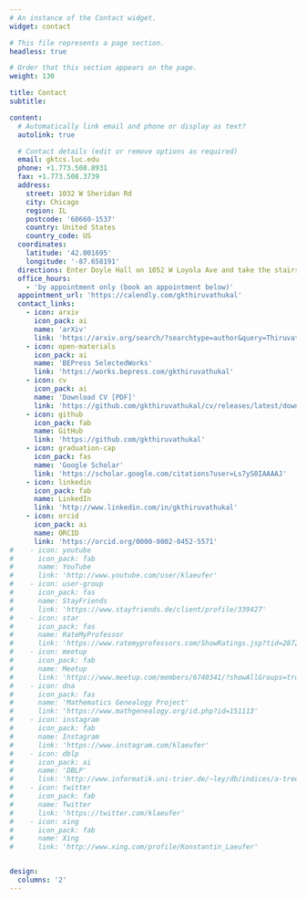 ```yaml
---
# An instance of the Contact widget.
widget: contact

# This file represents a page section.
headless: true

# Order that this section appears on the page.
weight: 130

title: Contact
subtitle:

content:
  # Automatically link email and phone or display as text?
  autolink: true

  # Contact details (edit or remove options as required)
  email: gktcs.luc.edu
  phone: +1.773.508.8931
  fax: +1.773.508.3739
  address:
    street: 1032 W Sheridan Rd
    city: Chicago
    region: IL
    postcode: '60660-1537'
    country: United States
    country_code: US
  coordinates:
    latitude: '42.001695'
    longitude: '-87.658191'
  directions: Enter Doyle Hall on 1052 W Loyola Ave and take the stairs to room 301 on the third floor
  office_hours:
    - 'by appointment only (book an appointment below)'
  appointment_url: 'https://calendly.com/gkthiruvathukal'
  contact_links:
    - icon: arxiv
      icon_pack: ai
      name: 'arXiv'
      link: 'https://arxiv.org/search/?searchtype=author&query=Thiruvathukal+G+K'
    - icon: open-materials
      icon_pack: ai
      name: 'BEPress SelectedWorks'
      link: 'https://works.bepress.com/gkthiruvathukal'
    - icon: cv
      icon_pack: ai
      name: 'Download CV [PDF]'
      link: 'https://github.com/gkthiruvathukal/cv/releases/latest/download/gkthiruvathukal-cv.pdf'
    - icon: github
      icon_pack: fab
      name: GitHub
      link: 'https://github.com/gkthiruvathukal'
    - icon: graduation-cap
      icon_pack: fas
      name: 'Google Scholar'
      link: 'https://scholar.google.com/citations?user=Ls7yS0IAAAAJ'
    - icon: linkedin
      icon_pack: fab
      name: LinkedIn
      link: 'http://www.linkedin.com/in/gkthiruvathukal'
    - icon: orcid
      icon_pack: ai
      name: ORCID
      link: 'https://orcid.org/0000-0002-0452-5571'
#    - icon: youtube
#      icon_pack: fab
#      name: YouTube
#      link: 'http://www.youtube.com/user/klaeufer'
#    - icon: user-group
#      icon_pack: fas
#      name: StayFriends
#      link: 'https://www.stayfriends.de/client/profile/339427'
#    - icon: star
#      icon_pack: fas
#      name: RateMyProfessor
#      link: 'https://www.ratemyprofessors.com/ShowRatings.jsp?tid=287274'
#    - icon: meetup
#      icon_pack: fab
#      name: Meetup
#      link: 'https://www.meetup.com/members/6740341/?showAllGroups=true'
#    - icon: dna
#      icon_pack: fas
#      name: 'Mathematics Genealogy Project'
#      link: 'https://www.mathgenealogy.org/id.php?id=151113'
#    - icon: instagram
#      icon_pack: fab
#      name: Instagram
#      link: 'https://www.instagram.com/klaeufer'
#    - icon: dblp
#      icon_pack: ai
#      name: 'DBLP'
#      link: 'http://www.informatik.uni-trier.de/~ley/db/indices/a-tree/l/L=auml=ufer:Konstantin.html'
#    - icon: twitter
#      icon_pack: fab
#      name: Twitter
#      link: 'https://twitter.com/klaeufer'
#    - icon: xing
#      icon_pack: fab
#      name: Xing
#      link: 'http://www.xing.com/profile/Konstantin_Laeufer'


design:
  columns: '2'
---
```

